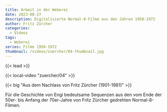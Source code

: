 ```yaml
---
title: Arbeit in der Weberei
date: 2023-08-27
description: Digitalisierte Normal-8-Filme aus den Jahren 1958-1972
author: Fritz Zürcher
categories:
  - Videos
tags:
  - Weberei
series: Filme 1958-1972
thumbnail: /videos/zuercher/04-thumbnail.jpg
---
```


{{< lead >}}

{{< local-video "zuercher/04" >}}

{{< big "Aus dem Nachlass von Fritz Zürcher (1901-1981)" >}}

Für die Geschichte von Engi bedeutsame Sequenzen aus den vom Ende der 50er- bis
Anfang der 70er-Jahre von Fritz Zürcher gedrehten Normal-8-Filmen.
